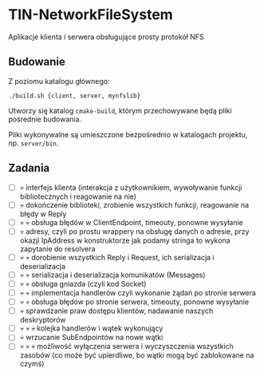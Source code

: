 # TIN-NetworkFileSystem

Aplikacje klienta i serwera obsługujące prosty protokół NFS

## Budowanie

Z poziomu katalogu głównego:

```
./build.sh {client, server, mynfslib}
```

Utworzy się katalog ```cmake-build```, którym przechowywane będą pliki pośrednie budowania.

Pliki wykonywalne są umieszczone bezpośrednio w katalogach projektu, np. ```server/bin```.

## Zadania

- [ ] :skull: interfejs klienta (interakcja z użytkownikiem, wywoływanie funkcji bibliotecznych i reagowanie na nie)
- [ ] :skull: dokończenie biblioteki, zrobienie wszystkich funkcji, reagowanie na błędy w Reply
- [ ] :skull: :skull: obsługa błędów w ClientEndpoint, timeouty, ponowne wysyłanie
- [ ] :skull: adresy, czyli po prostu wrappery na obsługę danych o adresie, przy okazji IpAddress w konstruktorze jak podamy stringa to wykona zapytanie do resolvera
- [ ] :skull: :skull: dorobienie wszystkich Reply i Request, ich serializacja i deserializacja
- [ ] :skull: :skull: serializacja i deserializacja komunikatów (Messages)
- [ ] :skull: :skull: obsługa gniazda (czyli kod Socket)
- [ ] :skull: :skull: implementacja handlerów czyli wykonanie żądań po stronie serwera
- [ ] :skull: :skull: obsługa błędów po stronie serwera, timeouty, ponowne wysyłanie
- [ ] :skull: sprawdzanie praw dostępu klientów, nadawanie naszych deskryptorów
- [ ] :skull: :skull: :skull: kolejka handlerów i wątek wykonujący
- [ ] :skull: wrzucanie SubEndpointów na nowe wątki
- [ ] :skull: :skull: :skull: możliwość wyłączenia serwera i wyczyszczenia wszystkich zasobów (co może być upierdliwe, bo wątki mogą być zablokowane na czymś)